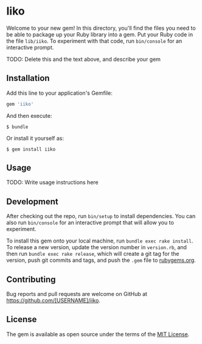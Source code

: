 # Iiko

Welcome to your new gem! In this directory, you'll find the files you need to be able to package up your Ruby library into a gem. Put your Ruby code in the file `lib/iiko`. To experiment with that code, run `bin/console` for an interactive prompt.

TODO: Delete this and the text above, and describe your gem

## Installation

Add this line to your application's Gemfile:

```ruby
gem 'iiko'
```

And then execute:

    $ bundle

Or install it yourself as:

    $ gem install iiko

## Usage

TODO: Write usage instructions here

## Development

After checking out the repo, run `bin/setup` to install dependencies. You can also run `bin/console` for an interactive prompt that will allow you to experiment.

To install this gem onto your local machine, run `bundle exec rake install`. To release a new version, update the version number in `version.rb`, and then run `bundle exec rake release`, which will create a git tag for the version, push git commits and tags, and push the `.gem` file to [rubygems.org](https://rubygems.org).

## Contributing

Bug reports and pull requests are welcome on GitHub at https://github.com/[USERNAME]/iiko.


## License

The gem is available as open source under the terms of the [MIT License](http://opensource.org/licenses/MIT).

